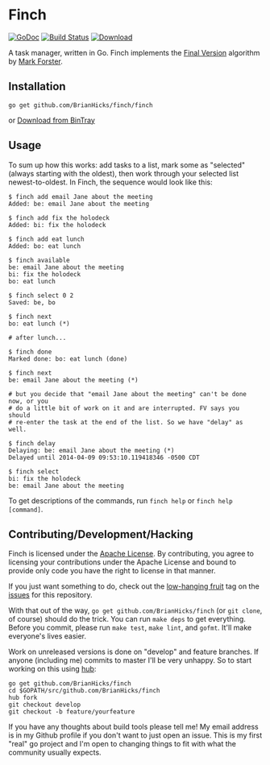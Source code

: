 # Finch

[![GoDoc](https://godoc.org/github.com/BrianHicks/finch?status.png)](https://godoc.org/github.com/BrianHicks/finch)
[![Build Status](https://travis-ci.org/BrianHicks/finch.png?branch=master)](https://travis-ci.org/BrianHicks/finch)
[![Download](https://api.bintray.com/packages/brianhicks/finch/finch/images/download.png)][download]

A task manager, written in Go. Finch implements the [Final Version][fv]
algorithm by [Mark Forster][mf].

## Installation

    go get github.com/BrianHicks/finch/finch

or [Download from BinTray][download]

## Usage

To sum up how this works: add tasks to a list, mark some as "selected" (always
starting with the oldest), then work through your selected list
newest-to-oldest. In Finch, the sequence would look like this:

```
$ finch add email Jane about the meeting
Added: be: email Jane about the meeting

$ finch add fix the holodeck
Added: bi: fix the holodeck

$ finch add eat lunch
Added: bo: eat lunch

$ finch available
be: email Jane about the meeting
bi: fix the holodeck
bo: eat lunch

$ finch select 0 2
Saved: be, bo

$ finch next
bo: eat lunch (*)

# after lunch...

$ finch done
Marked done: bo: eat lunch (done)

$ finch next
be: email Jane about the meeting (*)

# but you decide that "email Jane about the meeting" can't be done now, or you
# do a little bit of work on it and are interrupted. FV says you should
# re-enter the task at the end of the list. So we have "delay" as well.

$ finch delay
Delaying: be: email Jane about the meeting (*)
Delayed until 2014-04-09 09:53:10.119418346 -0500 CDT

$ finch select
bi: fix the holodeck
be: email Jane about the meeting
```

To get descriptions of the commands, run `finch help` or `finch help [command]`.

## Contributing/Development/Hacking

Finch is licensed under the [Apache License](LICENSE.txt). By contributing,
you agree to licensing your contributions under the Apache License and bound to
provide only code you have the right to license in that manner.

If you just want something to do, check out the [low-hanging fruit][lhf] tag on
the [issues][issues] for this repository.

With that out of the way, `go get github.com/BrianHicks/finch` (or `git clone`,
of course) should do the trick. You can run `make deps` to get everything.
Before you commit, please run `make test`, `make lint`, and `gofmt`. It'll make
everyone's lives easier.

Work on unreleased versions is done on "develop" and feature branches. If
anyone (including me) commits to master I'll be very unhappy. So to start
working on this using [hub][hub]:

```
go get github.com/BrianHicks/finch
cd $GOPATH/src/github.com/BrianHicks/finch
hub fork
git checkout develop
git checkout -b feature/yourfeature
```

If you have any thoughts about build tools please tell me! My email address is
in my Github profile if you don't want to just open an issue. This is my first
"real" go project and I'm open to changing things to fit with what the
community usually expects.

[mf]: http://markforster.squarespace.com/ "Get Everything Done - Mark Forster"
[fv]: http://archive.constantcontact.com/fs004/1100358239599/archive/1109980854493.html "Final Version"
[hub]: https://github.com/github/hub "Hub - hub helps you win at git"
[lhf]: https://github.com/brianhicks/finch/issues?labels=low-hanging+fruit&page=1&state=open "Issues • BrianHicks/finch"
[issues]: https://github.com/brianhicks/finch/issues?state=open "Issues • BrianHicks/finch"
[download]: https://bintray.com/brianhicks/finch/finch/_latestVersion
